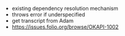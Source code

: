 * existing dependency resolution mechanism
* throws error if underspecified
* get transcript from Adam
* https://issues.folio.org/browse/OKAPI-1002
